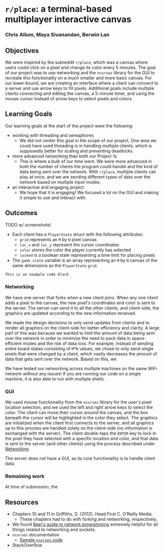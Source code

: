 # `r/place`: a terminal-based multiplayer interactive canvas
### Chris Allum, Maya Sivanandan, Berwin Lan

## Objectives
We were inspired by the subreddit `r/place`, which was a canvas where users could click on a pixel and change its color every 5 minutes. The goal of our project was to use networking and the `ncurses` library for the GUI to recreate this functionality on a much smaller and more basic canvas. For our lower bound, we are creating an interface where a client can connect to a server and use arrow keys to fill pixels. Additional goals include multiple clients connecting and editing the canvas, a 5-minute timer, and using the mouse cursor instead of arrow keys to select pixels and colors.

## Learning Goals
Our learning goals at the start of the project were the following:
* working with threading and semaphores
    * We did not center this goal in the scope of our project. One area we could have used threading is in handling multiple clients, which is supposedly better for scaling and preventing deadlocks.
* more advanced networking than both our Project 1s
    * This is where a bulk of our time went. We were more advanced in both the number of clients the program could handle and the kind of data being sent over the network. With `r/place`, multiple clients can play at once, and we are sending different types of data over the network based on multiple input modes.
* an interactive and engaging project
    * We hope that it is engaging! We focused a lot on the GUI and making it simple to use and interact with.

## Outcomes
TODO w/ screenshots!

* Each client has a `PlayerState` struct with the following attributes:
    * `grid` represents an `M` by `N` pixel canvas
    * `loc_x` and `loc_y` represent the cursor coordinates
    * `color` stores the color the player currently has selected
    * `locked` is a boolean state representing a time limit for placing pixels
* The `game_state` variable is an array representing an `M` by `N` canvas of the same dimensions as the `PlayerState` `grid`.

```c
This is an example code block
```

### Networking
We have one server that forks when a new client joins. When any one client adds a pixel to the canvas, the new pixel's coordinates and color is sent to the server. The server can send it to all the other clients, and client-side, the graphics are updated according to the new information received. 

We made the design decisions to only send updates from clients and to render all graphics on the client-side for better efficiency and clarity. A large part of this was because we wanted to limit the amount of data being sent over the network in order to minimize the need to pack data in space-efficient modes and the risk of data loss. For example, instead of sending entire board states consisting of `M`*`N` values, we chose to only send single pixels that were changed by a client, which vastly decreases the amount of data that gets sent over the network. Based on this, we

We have tested our networking across multiple machines on the same WiFi network without any issues! If you are running our code on a single machine, it is also able to run with multiple shells.

### GUI
We used mouse functionality from the `ncurses` library for the user's pixel location selection, and we used the left and right arrow keys to select the color. The client can move their cursor around the canvas, and the box beneath the cursor will be highlighted in the color they select. The graphics are initialized when the client first connects to the server, and all graphics up to this process are handled solely on the client-side (no information is exchanged with the server). The client double-taps the `ENTER` key to lock in the pixel they have selected with a specific location and color, and that data is sent to the server (and other clients) using the process described under [Networking](#markdown-header-networking).

The server does not have a GUI, as its core functionality is to handle client data.

### Remaining work
At time of submission, the 

## Resources
* Chapters 10 and 11 in Griffiths, D. (2012). Head First C. O’Reilly Media.
    * These chapters had to do with forking and networking, respectively.
* We found [Beej's guide to network programming](https://beej.us/guide/bgnet/) extremely helpful for all things related to networking and sockets.
* `ncurses` documentation
    * [Sample `ncurses` code](http://www.paulgriffiths.net/program/c/curses.php)
* StackOverflow